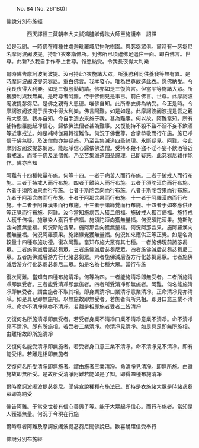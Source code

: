 ﻿　　No. 84 [No. 26(180)]

佛說分別布施經

　　　　西天譯經三藏朝奉大夫試鴻臚卿傳法大師臣施護奉　詔譯


如是我聞。一時佛在釋種住處迦毗羅城尼拘陀樹園。與苾芻眾俱。爾時有一苾芻尼名摩訶波阇波提。持新?衣來詣佛所。到佛所已頂禮佛足退住一面。即白佛言。世尊。此新?衣我自手作奉上世尊。惟愿納受。令我長夜得大利樂

爾時佛告摩訶波阇波提。汝可持此?衣施諸大眾。所獲勝利同供養我等無有異。是時摩訶波阇波提苾芻尼。重白佛言。我本發心。唯為世尊故造此衣。愿佛納受。令我長夜得大利樂。如是三復殷勤勸請。佛亦如是三復答言。但當平等施諸大眾。所獲勝利與我無異。是時尊者阿難。侍于佛側見是事已。前白佛言。世尊。此摩訶波阇波提苾芻尼。是佛之親有大恩德。唯佛自知。此所奉衣佛為納受。今正是時。令摩訶波阇波提于長夜中得大利樂。佛言阿難。如是如是。此摩訶波阇波提是吾之親有大恩德。我亦自知。今自手造衣來施于我。甚為難事。何以故。阿難當知。所有補特伽羅能起凈信心。歸依佛法僧者甚為難事。又復能持不殺不盜不淫不妄不飲酒等近事戒法。如是補特伽羅轉復難作。何況于佛世尊。合掌恭敬而行布施。施已凈信于佛無疑。及法僧伽亦無疑惑。乃至苦集滅道四圣諦理。永斷疑見。阿難。今此摩訶波阇波提苾芻尼。能起凈信心歸依佛法僧。受持不殺不盜不淫不妄不飲酒等近事戒法。而能于佛及法僧伽。乃至苦集滅道四圣諦理。已斷疑惑。此苾芻尼難作能作。佛亦自知

阿難有十四種較量布施。何等十四。一者于病苦人而行布施。二者于破戒人而行布施。三者于持戒人而行布施。四者于離染人而行布施。五者于須陀洹向而行布施。六者于須陀洹果而行布施。七者于斯陀含向而行布施。八者于斯陀含果而行布施。九者于阿那含向而行布施。十者于阿那含果而行布施。十一者于阿羅漢向而行布施。十二者于阿羅漢果而行布施。十三者于諸緣覺而行布施。十四者于如來應供正等正覺而行布施。阿難。汝今當知施病苦人獲二倍福。施破戒人獲百倍福。施持戒人獲千倍福。施離染人獲百千倍福。施須陀洹向獲無量福。何況須陀洹果。施斯陀含向獲無量福。何況斯陀含果。施阿那含向獲無量福。何況阿那含果。施阿羅漢向獲無量福。何況阿羅漢果。施諸緣覺獲無量福。何況如來應供正等正覺。如是名為較量十四種布施功德。復次阿難。當知布施大眾有其七種。一者施佛現前諸苾芻眾。二者施佛滅后諸苾芻眾。三者施佛滅后苾芻尼眾。四者施佛滅后苾芻苾芻尼二眾。五者施佛滅后游方行化諸苾芻眾。六者施佛滅后游方行化苾芻尼眾。七者施佛滅后游方行化苾芻苾芻尼二眾。如是名為七種大眾。當行布施

復次阿難。當知有四種布施清凈。何等為四。一者能施清凈即無受者。二者所施清凈即無受者。三者能受清凈即無施者。四者所受清凈即無施者。阿難。何名能施清凈即無受者。謂由施者不取其相。即身業清凈口業清凈意業清凈。正命清凈見亦清凈。如是具足即無施相。以無施故即無受者。若施者有所見相。即身口意三業不清凈。命亦不清凈見亦不清凈。若離是相即施者受者二皆清凈

又復何名所施清凈即無受者。若受者身業不清凈口業不清凈意業不清凈。命不清凈見不清凈。即有所施相。若受者三業清凈。命清凈見清凈。如是具足即無所施相。由離相故即所施清凈

又復何名能受清凈即無施者。若受者身口意三業不清凈。命不清凈見不清凈。即有能受相。若離是相即無施者

又復何名所受清凈即無施者。謂由施者三業清凈。命清凈見清凈。即無所施。由離施故即無所受。是故所受清凈阿難若能如是了知。即得四種布施清凈

爾時摩訶波阇波提苾芻尼。聞佛宣說種種布施法已。即持是衣施諸大眾是時諸苾芻眾即為納受

佛告阿難。于當來世若有信心善男子等。能于大眾起凈信心。而行布施者。當知是人獲福無量。何況于今現在行施

爾時尊者阿難及摩訶波阇波提苾芻尼聞佛說已。歡喜踴躍信受奉行

佛說分別布施經
